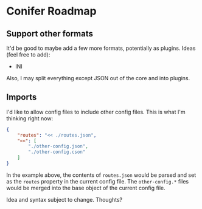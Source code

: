 
Conifer Roadmap
===============


Support other formats
---------------------

It'd be good to maybe add a few more formats, potentially as
plugins. Ideas (feel free to add):

 * INI

Also, I may split everything except JSON out of the core and
into plugins.


Imports
-------

I'd like to allow config files to include other config files.
This is what I'm thinking right now:

```json
{
    "routes": "<< ./routes.json",
    "<<": [
        "./other-config.json",
        "./other-config.cson"
    ]
}
```

In the example above, the contents of `routes.json` would be
parsed and set as the `routes` property in the current config
file. The `other-config.*` files would be merged into the base
object of the current config file.

Idea and syntax subject to change. Thoughts?
